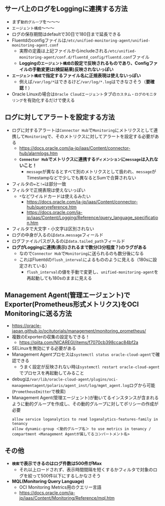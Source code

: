 ## サーバ上のログをLoggingに連携する方法
- まず`動的グループ`を～～～
- `エージェント構成`～～～
- ログの保存期間はdefaultで30日で180日まで延長できる
- Fluentdのconfigファイルは`/etc/unified-monitoring-agent/unified-monitoring-agent.conf`
  - 実際の定義は上記ファイルからincludeされる`/etc/unified-monitoring-agent/conf.d/fluentd_config/fluentd.conf`ファイル
  - **Loggingの`エージェント構成`の設定で反映されるものであり、Configファイルの手動変更は(検証結果)反映されないっぽい**
- **`エージェント構成`で指定するファイル名に正規表現は使えないっぽい**
  - 例えば`/var/log/*`はできるけど`/var/log/*.log`はできなさそう（**要確認！**）
- Oracle Linuxの場合は`Oracle Cloudエージェント`タブの`カスタム・ログのモニタリング`を有効化するだけで使える

## ログに対してアラートを設定する方法
- ログに対するアラートは`Connector Hub`で`Monitoring`にメトリクスとして連携して`Monitoring`で、そのメトリクスに対してアラートを設定する必要がある
  - https://docs.oracle.com/ja-jp/iaas/Content/connector-hub/alarmlogs.htm
  - **`Connector Hub`でメトリクスに連携する`ディメンション`に`message`は入れないこと！**
    - `message`が異なるとすべて別のメトリクスとして扱われ、`message`がTimestampなどで少しでも異なるとSumで合算されない
- フィルタの`=`と`!=`は部分一致
- フィルタで正規表現は使えないっぽい
  - `*`などワイルドカードは使えるみたい
    - https://docs.oracle.com/ja-jp/iaas/Content/connector-hub/queryreference.htm
    - https://docs.oracle.com/ja-jp/iaas/Content/Logging/Reference/query_language_specification.htm
- フィルタで大文字・小文字は区別されない
- ログの中身が入るのは`data.message`フィールド
- ログファイルパスが入るのは`data.tailed_path`フィールド
- **ログがLoggingに連携(表示)されるまで数分(3分程度？)のラグがある**
  - なので`Connector Hub`で`Monitoring`に送られるのも数分後になる
  - これはFluentdの`flush_interval`によるもののように見える（180sに設定されている）
    - `flush_interval`の値を手動で変更し、`unified-monitoring-agent`を再起動しても180sのままに見える

## Management Agent(管理エージェント)でExporter(Prometheus形式メトリクス)をOCI Monitoringに送る方法
- https://oracle-japan.github.io/ocitutorials/management/monitoring_prometheus/
- 複数のExporterの収集の設定もできる！
  - https://qiita.com/NICAREGI/items/f7070cb398ccac84bf2a
- SELinuxを無効にする必要がある
- Management Agentプロセスは`systemctl status oracle-cloud-agent`で確認できる
  - うまく設定が反映されない時は`systemctl restart oracle-cloud-agent`でプロセスを再起動してみること
- debugは`/var/lib/oracle-cloud-agent/plugins/oci-managementagent/polaris/agent_inst/log/mgmt_agent.log`ログから可能(`PrometheusEmitter`で検索)
- Management Agent(管理エージェント)が動いてるインスタンスが含まれるように動的グループを作成し、その動的グループに対してポリシーの作成が必要
  ~~~
  allow service loganalytics to read loganalytics-features-family in tenancy
  allow dynamic-group ＜動的グループ名＞ to use metrics in tenancy / compartment <Management Agentが属してるコンパートメント名>
  ~~~

## その他
- **`検索`で表示できるのはログ件数は500件がMax**
  - それ以上ロードされず、表示時間間隔を短くするかフィルタで対象のログを絞って500件以下にするしかなさそう
- __MQL(Monitoring Query Language)__
  - OCI Monitoring Metrics用のクエリー言語
  - https://docs.oracle.com/ja-jp/iaas/Content/Monitoring/Reference/mql.htm